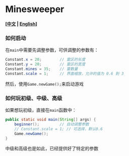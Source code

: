 # Minesweeper

**[[中文](https://github.com/CH3COOK2023/Minesweeper/tree/master) | [English](https://github.com/CH3COOK2023/Minesweeper/blob/master/README_EN.md)]**

### 如何启动

在`main`中需要先调整参数，可供调整的参数有：

```java
Constant.x = 20;		// 雷区的长度
Constant.y = 20;		// 雷区的宽度
Constant.mines = 35;	// 雷数量
Constant.scale = 1;		// 界面缩放，允许的值为 0.6 到 3
```

然后，使用`Game.newGame();`来启动游戏

### 如何玩初级、中级、高级

如果想玩初级，直接在`main`函数中：

```java
public static void main(String[] args) {
    beginner();			// 自动调整参数
    // Constant.scale = 1; // 可选择，默认0.6
    Game.newGame();
}
```

中级和高级也是如此，已经提供好了特定的参数



